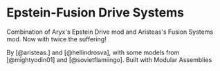 Epstein-Fusion Drive Systems
============================

Combination of Aryx's Epstein Drive mod and Aristeas's Fusion Systems mod.
Now with twice the suffering!


By [@aristeas.] and [@hellindrosva], with some models from [@mightyodin01] and [@sovietflamiingo].
Built with Modular Assemblies
